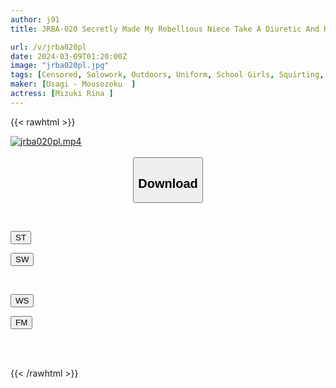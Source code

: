 ```yaml
---
author: j91
title: JRBA-020 Secretly Made My Rebellious Niece Take A Diuretic And Had Sex With Her, But She Couldn't Stand It Any Longer And Incontinence Urethra Panic. An Aphrodisiac Caused Her To Get Brain Bugs And She Had Sexual Intercourse With Rina Mizuki.

url: /v/jrba020pl
date: 2024-03-09T01:20:00Z
image: "jrba020pl.jpg"
tags: [Censored, Solowork, Outdoors, Uniform, School Girls, Squirting, Submissive Woman	]
maker: [Usagi - Mousozoku  ]
actress: [Mizuki Rina ]
---
```



{{< rawhtml >}}

<div class="video" data-videoid="yMV70jZqyzS1AR2">
    <a href="javascript:;">
        <img src="/v/jrba020pl/jrba020pl.jpg" width="WIDTH" height="HEIGHT" alt="jrba020pl.mp4" loading="lazy">
    </a>
</div>

<script type="text/javascript" src="https://j91.asia/asset/on-demand-st.js"></script>

<br>
  <link rel="stylesheet" href="https://j91.asia/asset/bs5.css">
  
  <center>
  <button class="btn btn-primary" type="button" data-bs-toggle="collapse" data-bs-target=".multi-collapse" aria-expanded="false" aria-controls="multiCollapseExample1 multiCollapseExample2"><h2>Download</h2></button></center>
</p>
<div class="row">
  <div class="col">
    <div class="collapse multi-collapse" id="multiCollapseExample1">
      <div class="card card-body">
	      	      <br>
<div class="buttons">  
<p><a href="https://streamtape.to/v/yMV70jZqyzS1AR2" target="_blank"><button class="btn-hover color-3"><i class="fa fa-download"></i> ST</button></a></p>
<p><a href="https://cdnwish.com/872vo1vng49v" target="_blank"><button class="btn-hover color-2"><i class="fa fa-download"></i> SW</button></a></p></div>
    </div>
  </div>
</div>
  <div class="col">
    <div class="collapse multi-collapse" id="multiCollapseExample2">
      <div class="card card-body">
	      <br>
<div class="buttons">
<p><a href="https://wolfstream.tv/uttqaq58jxwu"><button class="btn-hover color-9"><i class="fa fa-download"></i> WS</button></a></p>
<p><a href="https://filemoon.sx/d/ve9cxcdz13be"><button class="btn-hover color-8"><i class="fa fa-download"></i> FM</button></a></p></div>
<br><br>
      </div>
    </div>
  </div>
</div>

{{< /rawhtml >}}